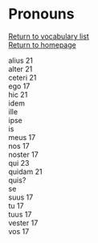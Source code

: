 # Pronouns  

[Return to vocabulary list](../partsofspeech)  
[Return to homepage](../README.md)

alius 21  
alter 21  
ceteri 21  
ego 17  
hic 21  
idem  
ille  
ipse  
is  
meus 17  
nos 17  
noster 17  
qui 23  
quidam 21  
quis?   
se  
suus 17  
tu 17  
tuus 17  
vester 17  
vos 17  
